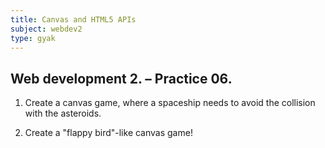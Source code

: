 ```yaml
---
title: Canvas and HTML5 APIs
subject: webdev2
type: gyak
---
```


## Web development 2. – Practice 06.

1. Create a canvas game, where a spaceship needs to avoid the collision with the asteroids.

2. Create a "flappy bird"-like canvas game!

